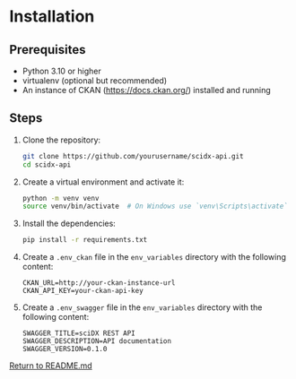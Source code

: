 # Installation

## Prerequisites

- Python 3.10 or higher
- virtualenv (optional but recommended)
- An instance of CKAN (https://docs.ckan.org/) installed and running

## Steps

1. Clone the repository:
    ```bash
    git clone https://github.com/yourusername/scidx-api.git
    cd scidx-api
    ```

2. Create a virtual environment and activate it:
    ```bash
    python -m venv venv
    source venv/bin/activate  # On Windows use `venv\Scripts\activate`
    ```

3. Install the dependencies:
    ```bash
    pip install -r requirements.txt
    ```

4. Create a `.env_ckan` file in the `env_variables` directory with the following content:
    ```env
    CKAN_URL=http://your-ckan-instance-url
    CKAN_API_KEY=your-ckan-api-key
    ```

5. Create a `.env_swagger` file in the `env_variables` directory with the following content:
    ```env
    SWAGGER_TITLE=sciDX REST API
    SWAGGER_DESCRIPTION=API documentation
    SWAGGER_VERSION=0.1.0
    ```

[Return to README.md](../README.md)